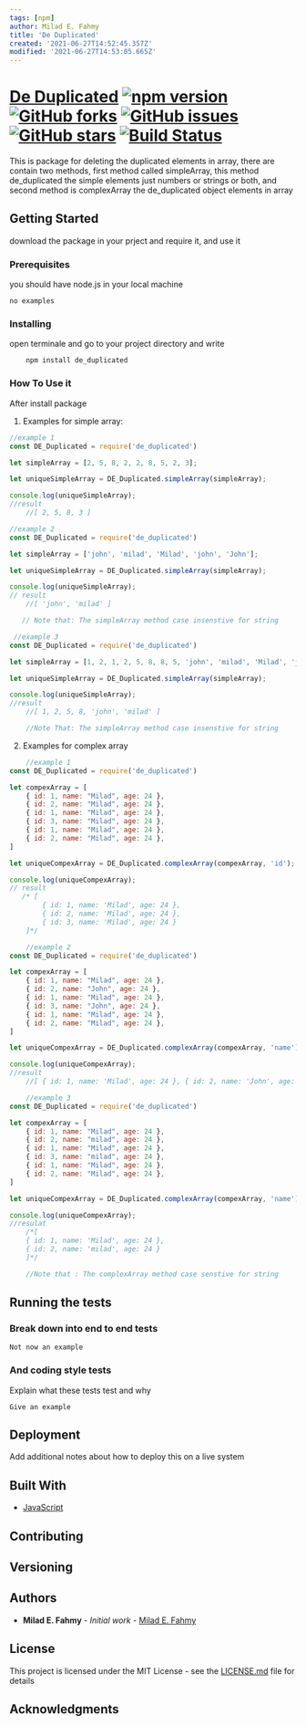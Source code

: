```yaml
---
tags: [npm]
author: Milad E. Fahmy
title: 'De Duplicated'
created: '2021-06-27T14:52:45.357Z'
modified: '2021-06-27T14:53:05.665Z'
---
```


# [De Duplicated](https://www.npmjs.com/package/de_duplicated) [![npm version](https://badge.fury.io/js/de_duplicated.svg)](https://badge.fury.io/js/de_duplicated) [![GitHub forks](https://img.shields.io/github/forks/miladezzat/DE_DUPLICATE)](https://github.com/miladezzat/DE_DUPLICATE/network) [![GitHub issues](https://img.shields.io/github/issues/miladezzat/DE_DUPLICATE)](https://github.com/miladezzat/DE_DUPLICATE/issues) [![GitHub stars](https://img.shields.io/github/stars/miladezzat/DE_DUPLICATE)](https://github.com/miladezzat/DE_DUPLICATE/stargazers) [![Build Status](https://travis-ci.org/miladezzat/DE_DUPLICATE.svg?branch=master)](https://travis-ci.org/miladezzat/DE_DUPLICATE)

This is package  for deleting the duplicated elements in array, there are contain two methods, first method called simpleArray, this method de_duplicated the simple elements just numbers or strings or both, and second method is complexArray the de_duplicated object elements in array  

## Getting Started

download the package in your prject and require it, and use it

### Prerequisites

you should have node.js in your local machine

```
no examples
```

### Installing

open terminale and go to your project directory and write
``` shell
    npm install de_duplicated
```

### How To Use it
After install package

1. Examples for simple array:
```js
//example 1
const DE_Duplicated = require('de_duplicated')

let simpleArray = [2, 5, 8, 2, 2, 8, 5, 2, 3];

let uniqueSimpleArray = DE_Duplicated.simpleArray(simpleArray);

console.log(uniqueSimpleArray);
//result
    //[ 2, 5, 8, 3 ]
```


```js
//example 2
const DE_Duplicated = require('de_duplicated')

let simpleArray = ['john', 'milad', 'Milad', 'john', 'John'];

let uniqueSimpleArray = DE_Duplicated.simpleArray(simpleArray);

console.log(uniqueSimpleArray);
// result
    //[ 'john', 'milad' ]

   // Note that: The simpleArray method case insenstive for string 
```
```js
 //example 3
const DE_Duplicated = require('de_duplicated')

let simpleArray = [1, 2, 1, 2, 5, 8, 8, 5, 'john', 'milad', 'Milad', 'john', 'John'];

let uniqueSimpleArray = DE_Duplicated.simpleArray(simpleArray);

console.log(uniqueSimpleArray);
//result
    //[ 1, 2, 5, 8, 'john', 'milad' ]

    //Note That: The simpleArray method case insenstive for string 
```
2. Examples for complex array
```js
    //example 1
const DE_Duplicated = require('de_duplicated')

let compexArray = [
    { id: 1, name: "Milad", age: 24 },
    { id: 2, name: "Milad", age: 24 },
    { id: 1, name: "Milad", age: 24 },
    { id: 3, name: "Milad", age: 24 },
    { id: 1, name: "Milad", age: 24 },
    { id: 2, name: "Milad", age: 24 },
]

let uniqueCompexArray = DE_Duplicated.complexArray(compexArray, 'id');

console.log(uniqueCompexArray);
// result
   /* [
        { id: 1, name: 'Milad', age: 24 },
        { id: 2, name: 'Milad', age: 24 },
        { id: 3, name: 'Milad', age: 24 }
    ]*/
```
```js
    //example 2
const DE_Duplicated = require('de_duplicated')

let compexArray = [
    { id: 1, name: "Milad", age: 24 },
    { id: 2, name: "John", age: 24 },
    { id: 1, name: "Milad", age: 24 },
    { id: 3, name: "John", age: 24 },
    { id: 1, name: "Milad", age: 24 },
    { id: 2, name: "Milad", age: 24 },
]

let uniqueCompexArray = DE_Duplicated.complexArray(compexArray, 'name');

console.log(uniqueCompexArray);
//result
    //[ { id: 1, name: 'Milad', age: 24 }, { id: 2, name: 'John', age: 24 } ]
```
```js
    //example 3
const DE_Duplicated = require('de_duplicated')

let compexArray = [
    { id: 1, name: "Milad", age: 24 },
    { id: 2, name: "milad", age: 24 },
    { id: 1, name: "Milad", age: 24 },
    { id: 3, name: "milad", age: 24 },
    { id: 1, name: "Milad", age: 24 },
    { id: 2, name: "Milad", age: 24 },
]

let uniqueCompexArray = DE_Duplicated.complexArray(compexArray, 'name');

console.log(uniqueCompexArray);
//resulat
    /*[
    { id: 1, name: 'Milad', age: 24 },
    { id: 2, name: 'milad', age: 24 }
    ]*/

    //Note that : The complexArray method case senstive for string 
```

## Running the tests

### Break down into end to end tests


```
Not now an example
```

### And coding style tests

Explain what these tests test and why

```
Give an example
```

## Deployment

Add additional notes about how to deploy this on a live system

## Built With

* [JavaScript](https://developer.mozilla.org/ar/docs/Web/JavaScript)

## Contributing

## Versioning

## Authors

* **Milad E. Fahmy** - *Initial work* - [Milad E. Fahmy](https://github.com/miladezzat/)


## License

This project is licensed under the MIT License - see the [LICENSE.md](LICENSE.md) file for details

## Acknowledgments


